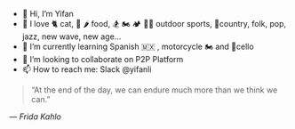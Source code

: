 - 👋 Hi, I’m Yifan
- 👀 I love 🐈 cat, 🍱 🌶️ food, 🏂 🏍️ 🏕️ 🏊‍♀️ outdoor sports, 🎵country, folk, pop, jazz, new wave, new age... 
- 🌱 I’m currently learning Spanish 🇲🇽 , motorcycle 🏍️ and 🎻cello
- 💞️ I’m looking to collaborate on P2P Platform
- 📫 How to reach me: Slack @yifanli

> “At the end of the day, we can endure much more than we think we can.”

― _Frida Kahlo_

<!---
yifan-block/yifan-block is a ✨ special ✨ repository because its `README.md` (this file) appears on your GitHub profile.
You can click the Preview link to take a look at your changes.
--->
